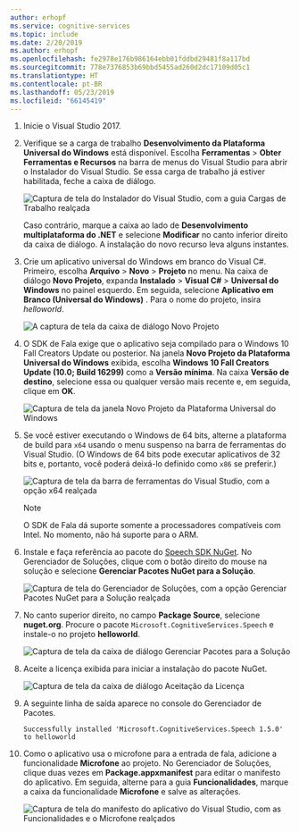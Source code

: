 ```yaml
---
author: erhopf
ms.service: cognitive-services
ms.topic: include
ms.date: 2/20/2019
ms.author: erhopf
ms.openlocfilehash: fe2978e176b986164ebb01fddbd29481f8a117bd
ms.sourcegitcommit: 778e7376853b69bbd5455ad260d2dc17109d05c1
ms.translationtype: HT
ms.contentlocale: pt-BR
ms.lasthandoff: 05/23/2019
ms.locfileid: "66145419"
---
```

1. Inicie o Visual Studio 2017.

1. Verifique se a carga de trabalho **Desenvolvimento da Plataforma Universal do Windows** está disponível. Escolha **Ferramentas** > **Obter Ferramentas e Recursos** na barra de menus do Visual Studio para abrir o Instalador do Visual Studio. Se essa carga de trabalho já estiver habilitada, feche a caixa de diálogo.

    ![Captura de tela do Instalador do Visual Studio, com a guia Cargas de Trabalho realçada](../articles/cognitive-services/Speech-Service/media/sdk/vs-enable-uwp-workload.png)

    Caso contrário, marque a caixa ao lado de **Desenvolvimento multiplataforma do .NET** e selecione **Modificar** no canto inferior direito da caixa de diálogo. A instalação do novo recurso leva alguns instantes.

1. Crie um aplicativo universal do Windows em branco do Visual C#. Primeiro, escolha **Arquivo** > **Novo** > **Projeto** no menu. Na caixa de diálogo **Novo Projeto**, expanda **Instalado** > **Visual C#**  > **Universal do Windows** no painel esquerdo. Em seguida, selecione **Aplicativo em Branco (Universal do Windows)** . Para o nome do projeto, insira *helloworld*.

    ![A captura de tela da caixa de diálogo Novo Projeto](../articles/cognitive-services/Speech-Service/media/sdk/qs-csharp-uwp-01-new-blank-app.png)

1. O SDK de Fala exige que o aplicativo seja compilado para o Windows 10 Fall Creators Update ou posterior. Na janela **Novo Projeto da Plataforma Universal do Windows** exibida, escolha **Windows 10 Fall Creators Update (10.0; Build 16299)** como a **Versão mínima**. Na caixa **Versão de destino**, selecione essa ou qualquer versão mais recente e, em seguida, clique em **OK**.

    ![Captura de tela da janela Novo Projeto da Plataforma Universal do Windows](../articles/cognitive-services/Speech-Service/media/sdk/qs-csharp-uwp-02-new-uwp-project.png)

1. Se você estiver executando o Windows de 64 bits, alterne a plataforma de build para `x64` usando o menu suspenso na barra de ferramentas do Visual Studio. (O Windows de 64 bits pode executar aplicativos de 32 bits e, portanto, você poderá deixá-lo definido como `x86` se preferir.)

   ![Captura de tela da barra de ferramentas do Visual Studio, com a opção x64 realçada](../articles/cognitive-services/Speech-Service/media/sdk/qs-csharp-uwp-03-switch-to-x64.png)

   > [!NOTE]
   > O SDK de Fala dá suporte somente a processadores compatíveis com Intel. No momento, não há suporte para o ARM.

1. Instale e faça referência ao pacote do [Speech SDK NuGet](https://aka.ms/csspeech/nuget). No Gerenciador de Soluções, clique com o botão direito do mouse na solução e selecione **Gerenciar Pacotes NuGet para a Solução**.

    ![Captura de tela do Gerenciador de Soluções, com a opção Gerenciar Pacotes NuGet para a Solução realçada](../articles/cognitive-services/Speech-Service/media/sdk/qs-csharp-uwp-04-manage-nuget-packages.png)

1. No canto superior direito, no campo **Package Source**, selecione **nuget.org**. Procure o pacote `Microsoft.CognitiveServices.Speech` e instale-o no projeto **helloworld**.

    ![Captura de tela da caixa de diálogo Gerenciar Pacotes para a Solução](../articles/cognitive-services/Speech-Service/media/sdk/qs-csharp-uwp-05-nuget-install-1.0.0.png "Instalar pacote NuGet")

1. Aceite a licença exibida para iniciar a instalação do pacote NuGet.

    ![Captura de tela da caixa de diálogo Aceitação da Licença](../articles/cognitive-services/Speech-Service/media/sdk/qs-csharp-uwp-06-nuget-license.png "Aceitar a licença")

1. A seguinte linha de saída aparece no console do Gerenciador de Pacotes.

   ```text
   Successfully installed 'Microsoft.CognitiveServices.Speech 1.5.0' to helloworld
   ```

1. Como o aplicativo usa o microfone para a entrada de fala, adicione a funcionalidade **Microfone** ao projeto. No Gerenciador de Soluções, clique duas vezes em **Package.appxmanifest** para editar o manifesto do aplicativo. Em seguida, alterne para a guia **Funcionalidades**, marque a caixa da funcionalidade **Microfone** e salve as alterações.

   ![Captura de tela do manifesto do aplicativo do Visual Studio, com as Funcionalidades e o Microfone realçados](../articles/cognitive-services/Speech-Service/media/sdk/qs-csharp-uwp-07-capabilities.png)
